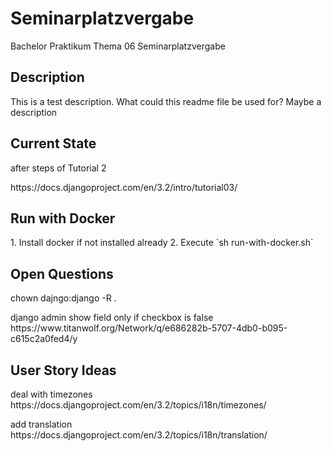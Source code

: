 # Seminarplatzvergabe

Bachelor Praktikum Thema 06 Seminarplatzvergabe

<h2>Description</h2>
This is a test description. What could this readme file be used for?
Maybe a description

<h2>Current State</h2>
<p>after steps of Tutorial 2</p>
https://docs.djangoproject.com/en/3.2/intro/tutorial03/

<h2>Run with Docker</h2>
1. Install docker if not installed already
2. Execute `sh run-with-docker.sh`

<h2>Open Questions</h2>
chown dajngo:django -R .

<p> django admin show field only if checkbox is false
https://www.titanwolf.org/Network/q/e686282b-5707-4db0-b095-c615c2a0fed4/y
</p>
<h2>User Story Ideas</h2>
<p>deal with timezones
https://docs.djangoproject.com/en/3.2/topics/i18n/timezones/
</p>
<p>add translation
https://docs.djangoproject.com/en/3.2/topics/i18n/translation/
</p>
